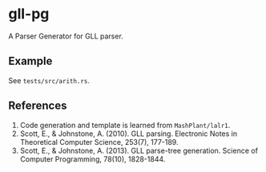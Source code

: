 # gll-pg

A Parser Generator for GLL parser.

## Example

See `tests/src/arith.rs`.


## References

1. Code generation and template is learned from `MashPlant/lalr1`.
2. Scott, E., & Johnstone, A. (2010). GLL parsing. Electronic Notes in Theoretical Computer Science, 253(7), 177-189.
3. Scott, E., & Johnstone, A. (2013). GLL parse-tree generation. Science of Computer Programming, 78(10), 1828-1844.
